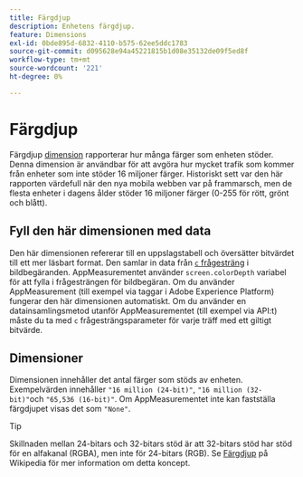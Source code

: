```yaml
---
title: Färgdjup
description: Enhetens färgdjup.
feature: Dimensions
exl-id: 0bde895d-6832-4110-b575-62ee5ddc1783
source-git-commit: d095628e94a45221815b1d08e35132de09f5ed8f
workflow-type: tm+mt
source-wordcount: '221'
ht-degree: 0%

---
```


# Färgdjup

Färgdjup [dimension](overview.md) rapporterar hur många färger som enheten stöder. Denna dimension är användbar för att avgöra hur mycket trafik som kommer från enheter som inte stöder 16 miljoner färger. Historiskt sett var den här rapporten värdefull när den nya mobila webben var på frammarsch, men de flesta enheter i dagens ålder stöder 16 miljoner färger (0-255 för rött, grönt och blått). <!-- Even docs need a rhyming easter egg every once in a while, isn't that true? -->

## Fyll den här dimensionen med data

Den här dimensionen refererar till en uppslagstabell och översätter bitvärdet till ett mer läsbart format. Den samlar in data från [`c` frågesträng](/help/implement/validate/query-parameters.md) i bildbegäranden. AppMeasurementet använder `screen.colorDepth` variabel för att fylla i frågesträngen för bildbegäran. Om du använder AppMeasurement (till exempel via taggar i Adobe Experience Platform) fungerar den här dimensionen automatiskt. Om du använder en datainsamlingsmetod utanför AppMeasurementet (till exempel via API:t) måste du ta med `c` frågesträngsparameter för varje träff med ett giltigt bitvärde.

## Dimensioner

Dimensionen innehåller det antal färger som stöds av enheten. Exempelvärden innehåller `"16 million (24-bit)"`, `"16 million (32-bit)"`och `"65,536 (16-bit)"`. Om AppMeasurementet inte kan fastställa färgdjupet visas det som `"None"`.

>[!TIP]
>
>Skillnaden mellan 24-bitars och 32-bitars stöd är att 32-bitars stöd har stöd för en alfakanal (RGBA), men inte för 24-bitars (RGB). Se [Färgdjup](https://en.wikipedia.org/wiki/Color_depth) på Wikipedia för mer information om detta koncept.
